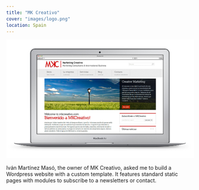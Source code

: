 ```yaml
---
title: "MK Creativo"
cover: "images/logo.png"
location: Spain
---
```


![](./images/1.jpg)

Iván Martínez Masó, the owner of MK Creativo, asked me to build a Wordpress website with a custom template. It features standard static pages with modules to subscribe to a newsletters or contact.
